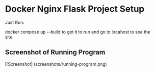 # Docker Nginx Flask Project Setup

Just Run:

docker compose up --build to get it to run and go to locahost to see the site.

## Screenshot of Running Program

![Screenshot] (screenshots/running-program.png)
